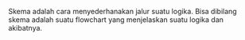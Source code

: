 Skema adalah cara menyederhanakan jalur suatu logika. Bisa dibilang skema adalah suatu flowchart yang menjelaskan suatu logika dan akibatnya.